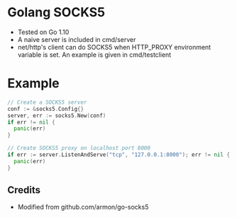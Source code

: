 
# Golang SOCKS5

- Tested on Go 1.10
- A naive server is included in cmd/server
- net/http's client can do SOCKS5 when HTTP_PROXY environment variable is set.  An example is given in cmd/testclient

# Example
```go
// Create a SOCKS5 server
conf := &socks5.Config{}
server, err := socks5.New(conf)
if err != nil {
  panic(err)
}

// Create SOCKS5 proxy on localhost port 8000
if err := server.ListenAndServe("tcp", "127.0.0.1:8000"); err != nil {
  panic(err)
}
```

## Credits
- Modified from github.com/armon/go-socks5